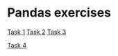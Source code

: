 # Pandas exercises
[Task 1](https://github.com/M4TI-21/pandas_exercises/blob/main/Exercise%201.md)
[Task 2](https://github.com/M4TI-21/pandas_exercises/blob/main/Exercise%202.md)
[Task 3](https://github.com/M4TI-21/pandas_exercises/blob/main/Exercise%203.md)


[Task 4](https://github.com/M4TI-21/pandas_exercises/blob/main/Exercise%204.md)